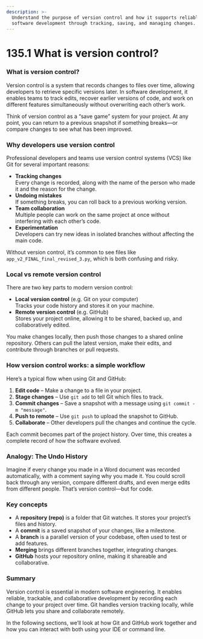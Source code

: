 ```yaml
---
description: >-
  Understand the purpose of version control and how it supports reliable
  software development through tracking, saving, and managing changes.
---
```


# 135.1 What is version control?

### What is version control?

Version control is a system that records changes to files over time, allowing developers to retrieve specific versions later. In software development, it enables teams to track edits, recover earlier versions of code, and work on different features simultaneously without overwriting each other’s work.

Think of version control as a “save game” system for your project. At any point, you can return to a previous snapshot if something breaks—or compare changes to see what has been improved.

### Why developers use version control

Professional developers and teams use version control systems (VCS) like Git for several important reasons:

* **Tracking changes**\
  Every change is recorded, along with the name of the person who made it and the reason for the change.
* **Undoing mistakes**\
  If something breaks, you can roll back to a previous working version.
* **Team collaboration**\
  Multiple people can work on the same project at once without interfering with each other’s code.
* **Experimentation**\
  Developers can try new ideas in isolated branches without affecting the main code.

Without version control, it’s common to see files like `app_v2_FINAL_final_revised_3.py`, which is both confusing and risky.

### Local vs remote version control

There are two key parts to modern version control:

* **Local version control** (e.g. Git on your computer)\
  Tracks your code history and stores it on your machine.
* **Remote version control** (e.g. GitHub)\
  Stores your project online, allowing it to be shared, backed up, and collaboratively edited.

You make changes locally, then push those changes to a shared online repository. Others can pull the latest version, make their edits, and contribute through branches or pull requests.

### How version control works: a simple workflow

Here’s a typical flow when using Git and GitHub:

1. **Edit code** – Make a change to a file in your project.
2. **Stage changes** – Use `git add` to tell Git which files to track.
3. **Commit changes** – Save a snapshot with a message using `git commit -m "message"`.
4. **Push to remote** – Use `git push` to upload the snapshot to GitHub.
5. **Collaborate** – Other developers pull the changes and continue the cycle.

Each commit becomes part of the project history. Over time, this creates a complete record of how the software evolved.

### Analogy: The Undo History

Imagine if every change you made in a Word document was recorded automatically, with a comment saying why you made it. You could scroll back through any version, compare different drafts, and even merge edits from different people. That’s version control—but for code.

### Key concepts

* A **repository (repo)** is a folder that Git watches. It stores your project’s files and history.
* A **commit** is a saved snapshot of your changes, like a milestone.
* A **branch** is a parallel version of your codebase, often used to test or add features.
* **Merging** brings different branches together, integrating changes.
* **GitHub** hosts your repository online, making it shareable and collaborative.

### Summary

Version control is essential in modern software engineering. It enables reliable, trackable, and collaborative development by recording each change to your project over time. Git handles version tracking locally, while GitHub lets you share and collaborate remotely.

In the following sections, we’ll look at how Git and GitHub work together and how you can interact with both using your IDE or command line.
